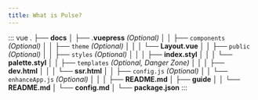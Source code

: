 ```yaml
---
title: What is Pulse?
---
```


::: vue
.
├── **docs**
│ ├── .**vuepress** _(Optional)_
│ │ ├── `components` _(Optional)_
│ │ ├── `theme` _(Optional)_
│ │ │ └── **Layout.vue**
│ │ ├── `public` _(Optional)_
│ │ ├── `styles` _(Optional)_
│ │ │ ├── **index.styl**
│ │ │ └── **palette.styl**
│ │ ├── `templates` _(Optional, Danger Zone)_
│ │ │ ├── **dev.html**
│ │ │ └── **ssr.html**
│ │ ├── `config.js` _(Optional)_
│ │ └── `enhanceApp.js` _(Optional)_
│ │
│ ├── **README.md**
│ ├── **guide**
│ │ └── **README.md**
│ └── **config.md**
│
└── **package.json**
:::
